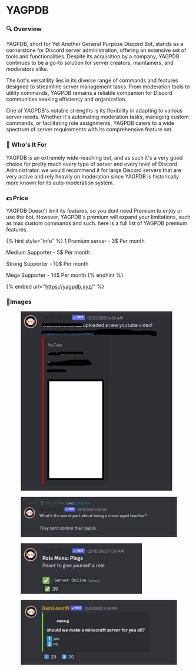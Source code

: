 # YAGPDB

### 🔍 Overview

YAGPDB, short for Yet Another General Purpose Discord Bot, stands as a cornerstone for Discord server administration, offering an extensive set of tools and functionalities. Despite its acquisition by a company, YAGPDB continues to be a go-to solution for server creators, maintainers, and moderators alike.

The bot's versatility lies in its diverse range of commands and features designed to streamline server management tasks. From moderation tools to utility commands, YAGPDB remains a reliable companion for Discord communities seeking efficiency and organization.

One of YAGPDB's notable strengths is its flexibility in adapting to various server needs. Whether it's automating moderation tasks, managing custom commands, or facilitating role assignments, YAGPDB caters to a wide spectrum of server requirements with its comprehensive feature set.

### 🤔 Who's It For

YAGPDB is an extremely wide-reaching bot, and as such it's a very good choice for pretty much every type of server and every level of Discord Administrator. we would recommend it for large Discord servers that are very active and rely heavily on moderation since YAGPDB is historically more known for its auto-moderation system.

### 💵 Price

YAGPDB Doesn't limit its features, so you dont need Premium to enjoy or use the bot. However, YAGPDB's premium will expand your limitations, such as max custom commands and such. here is a full list of YAGPDB premium features.

{% hint style="info" %}
1 Premium server - 3$ Per month

Medium Supporter - 5$ Per month

Strong Supporter - 10$ Per month

Mega Supporter - 14$ Per month
{% endhint %}

{% embed url="https://yagpdb.xyz/" %}

### 🎨Images

<figure><img src="../.gitbook/assets/image (17).png" alt=""><figcaption></figcaption></figure>

<figure><img src="../.gitbook/assets/image (19).png" alt=""><figcaption></figcaption></figure>

<figure><img src="../.gitbook/assets/image (20).png" alt=""><figcaption></figcaption></figure>

<figure><img src="../.gitbook/assets/image (21).png" alt=""><figcaption></figcaption></figure>
